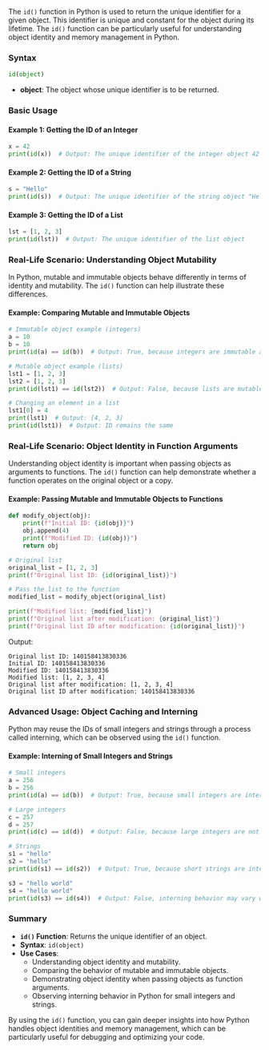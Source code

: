 The `id()` function in Python is used to return the unique identifier for a given object. This identifier is unique and constant for the object during its lifetime. The `id()` function can be particularly useful for understanding object identity and memory management in Python.

### Syntax

```python
id(object)
```

- **object**: The object whose unique identifier is to be returned.

### Basic Usage

#### Example 1: Getting the ID of an Integer

```python
x = 42
print(id(x))  # Output: The unique identifier of the integer object 42
```

#### Example 2: Getting the ID of a String

```python
s = "Hello"
print(id(s))  # Output: The unique identifier of the string object "Hello"
```

#### Example 3: Getting the ID of a List

```python
lst = [1, 2, 3]
print(id(lst))  # Output: The unique identifier of the list object
```

### Real-Life Scenario: Understanding Object Mutability

In Python, mutable and immutable objects behave differently in terms of identity and mutability. The `id()` function can help illustrate these differences.

#### Example: Comparing Mutable and Immutable Objects

```python
# Immutable object example (integers)
a = 10
b = 10
print(id(a) == id(b))  # Output: True, because integers are immutable and can share the same ID

# Mutable object example (lists)
lst1 = [1, 2, 3]
lst2 = [1, 2, 3]
print(id(lst1) == id(lst2))  # Output: False, because lists are mutable and have different IDs

# Changing an element in a list
lst1[0] = 4
print(lst1)  # Output: [4, 2, 3]
print(id(lst1))  # Output: ID remains the same
```

### Real-Life Scenario: Object Identity in Function Arguments

Understanding object identity is important when passing objects as arguments to functions. The `id()` function can help demonstrate whether a function operates on the original object or a copy.

#### Example: Passing Mutable and Immutable Objects to Functions

```python
def modify_object(obj):
    print(f"Initial ID: {id(obj)}")
    obj.append(4)
    print(f"Modified ID: {id(obj)}")
    return obj

# Original list
original_list = [1, 2, 3]
print(f"Original list ID: {id(original_list)}")

# Pass the list to the function
modified_list = modify_object(original_list)

print(f"Modified list: {modified_list}")
print(f"Original list after modification: {original_list}")
print(f"Original list ID after modification: {id(original_list)}")
```

Output:
```
Original list ID: 140158413830336
Initial ID: 140158413830336
Modified ID: 140158413830336
Modified list: [1, 2, 3, 4]
Original list after modification: [1, 2, 3, 4]
Original list ID after modification: 140158413830336
```

### Advanced Usage: Object Caching and Interning

Python may reuse the IDs of small integers and strings through a process called interning, which can be observed using the `id()` function.

#### Example: Interning of Small Integers and Strings

```python
# Small integers
a = 256
b = 256
print(id(a) == id(b))  # Output: True, because small integers are interned

# Large integers
c = 257
d = 257
print(id(c) == id(d))  # Output: False, because large integers are not interned

# Strings
s1 = "hello"
s2 = "hello"
print(id(s1) == id(s2))  # Output: True, because short strings are interned

s3 = "hello world"
s4 = "hello world"
print(id(s3) == id(s4))  # Output: False, interning behavior may vary with longer strings
```

### Summary

- **`id()` Function**: Returns the unique identifier of an object.
- **Syntax**: `id(object)`
- **Use Cases**:
  - Understanding object identity and mutability.
  - Comparing the behavior of mutable and immutable objects.
  - Demonstrating object identity when passing objects as function arguments.
  - Observing interning behavior in Python for small integers and strings.

By using the `id()` function, you can gain deeper insights into how Python handles object identities and memory management, which can be particularly useful for debugging and optimizing your code.